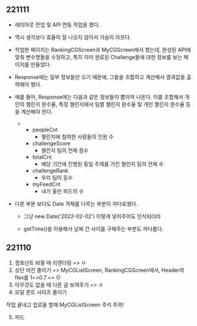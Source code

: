 ## 221111

- 레이아웃 잔업 및 API 연동 작업을 했다.

- 역시 생각보다 효율이 잘 나오지 않아서 가슴이 아프다.

- 작업한 페이지는 RankingCGScreen과 MyCGScreen에서 했는데, 완성된 API에 맞춰 변수명들을 수정하고, 특히 이미 완료된 Challenge들에 대한 정보를 보는 페이지를 만들었다.

- Response에는 일부 정보들만 오기 때문에, 그들을 조합하고 계산해서 결과값을 출력해야 했다.

- 예를 들어, Response에는 다음과 같은 정보들이 뽑아져 나온다. 이를 조합해서 개인의 챌린지 완수율, 특정 챌린지에서 팀별 챌린지 완수율 및 개인 챌린지 완수율 등을 계산해야 한다.
  
  - - peopleCnt
      - 챌린지에 참여한 사람들의 인원 수
    - challengeScore
      - 챌린지 팀의 전체 점수
    - totalCnt
      - 해당 기간에 진행된 동일 주제를 가진 챌린지 팀의 전체 수
    - challengeRank
      - 우리 팀의 등수
    - myFeedCnt
      - 내가 올린 피드의 수

- 다른 부분 보다도 Date 객체를 다루는 부분이 까다로웠다.
  
  - 그냥 new Date('2022-02-02') 이렇게 넣어주어도 인식되더라
  
  - getTime()을 이용해서 날짜 간 사이를 구해주는 부분도 까다롭다.



## 221110

1. 컴포넌트 바뀔 때 리렌더링 => ㅇ
2. 상단 마진 줄이기 => MyCGListScreen, RankingCGScreen에서, Header의 flex를 1=>0.7 => O
3. 아무것도 없을 때 다른 글 보여주기 => ㅇ
4. 모달 폰트 사이즈 줄이기

작업 끝내고 업로들 할때 MyCGListScreen 주석 주의!

5. 피드
